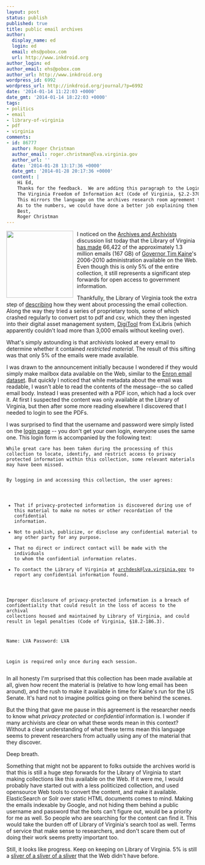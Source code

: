 ```yaml
---
layout: post
status: publish
published: true
title: public email archives
author:
  display_name: ed
  login: ed
  email: ehs@pobox.com
  url: http://www.inkdroid.org
author_login: ed
author_email: ehs@pobox.com
author_url: http://www.inkdroid.org
wordpress_id: 6992
wordpress_url: http://inkdroid.org/journal/?p=6992
date: '2014-01-14 11:22:03 +0000'
date_gmt: '2014-01-14 18:22:03 +0000'
tags:
- politics
- email
- library-of-virginia
- pdf
- virginia
comments:
- id: 86777
  author: Roger Christman
  author_email: roger.christman@lva.virginia.gov
  author_url: ''
  date: '2014-01-28 13:17:36 +0000'
  date_gmt: '2014-01-28 20:17:36 +0000'
  content: |
    Hi Ed,
    Thanks for the feedback.  We are adding this paragraph to the Login page:
    The Virginia Freedom of Information Act (Code of Virginia, §2.2-3705.5) and the Virginia Public Records Act (Code of Virginia, §42.1- 78) establish guidelines for restricting access to privacy-protected information. Privacy-protected records include, but are not limited to, certain educational, medical, financial, criminal, attorney-client, and personnel records. Privacy-protected information is considered confidential and is restricted from public access for 75 years following the date of record creation. In accordance with this legislation, the Library of Virginia can and will restrict, in whole or in part, access to records containing privacy-protected information.
    This mirrors the language on the archives research room agreement that in-person users sign.
    As to the numbers, we could have done a better job explaining them.  The 1.3 million is the approximate total number of emails transferred to the Library - however not all of them are permanent archival records.  For this initial release, I reviewed 138,532 Executive Office emails.  Here is the breakdown:  66,422 open records, 13,594 restricted records, 10,808 Virginia Tech records (subject to further review) and 47,708 non-records/non-permanent records.  This constitutes approximately 10% of the collection.  We are going to add this to information to the "Under the Hood" section of the web site ("Kaine Email Project @ LVA - By the Numbers") and update it with each release.   My colleague Ben Bromley and I have reviewed an additional 348,225 emails from four offices.  We hope to release these records soon.
    Best,
    Roger Christman
---
```


<p><a href="http://www.flickr.com/photos/epublicist/3509141851/"><img src="http://inkdroid.org/images/email.jpg" style="float: left; margin-right: 10px; width: 175px;" /></a></p>
<p>I noticed on the <a href="http://www.archivists.org/listservs/arch_listserv_terms.asp">Archives and Archivists</a> discussion list today that the Library of Virginia <a href="http://www.virginiamemory.com/blogs/out_of_the_box/2014/01/13/adam-raised-a-kaine-archiving-the-records-of-a-governor/">has made</a> 66,422 of the approximately 1.3 million emails (167 GB) of <a href="https://en.wikipedia.org/wiki/Tim_Kaine">Governor Tim Kaine</a>'s 2006-2010 administration available on the Web. Even though this is only 5% of the entire collection, it still represents a significant step forwards for open access to government information.</p>
<p>Thankfully, the Library of Virginia took the extra step of <a href="http://www.exlibrisgroup.com/category/DigiToolOverview">describing</a> how they went about processing the email collection. Along the way they tried a series of proprietary tools, some of which crashed regularly to convert pst to pdf and csv, which they then ingested into their digital asset management system, <a href="http://www.exlibrisgroup.com/category/DigiToolOverview">DigiTool</a> from ExLibris (which apparently couldn't load more than 3,000 emails without keeling over).</p>
<p>What's simply astounding is that archivists looked at every email to determine whether it contained <em>restricted material</em>. The result of this sifting was that only 5% of the emails were made available.</p>
<p>I was drawn to the announcement initially because I wondered if they would simply make mailbox data available on the Web, similar to the <a href="https://www.cs.cmu.edu/~enron/">Enron email dataset</a>. But quickly I noticed that while metadata about the email was readable, I wasn't able to read the contents of the message--the so called email body. Instead I was presented with a PDF icon, which had a lock over it. At first I suspected the content was only available at the Library of Virginia, but then after some more reading elsewhere I discovered that I needed to login to see the PDFs.</p>
<p>I was surprised to find that the username and password were simply listed on the <a href="http://digitool1.lva.lib.va.us:8881/pds?func=load-login&amp;calling_system=digitool&amp;url=http://digitool1.lva.lib.va.us:8881/R/67C839Y1UT16P2FTIQ6R4H9KPV7AGMA4NDLXLC3Y1L3CRPDQ1Y-03822?func=search-simple">login page</a> -- you don't get your own login, everyone uses the same one. This login form is accompanied by the following text:</p>
<pre><code>While great care has been taken during the processing of this collection to locate, identify, and restrict access to privacy protected information within this collection, some relevant materials may have been missed.

By logging in and accessing this collection, the user agrees:

* That if privacy-protected information is discovered during use of this material to make no notes or other recordation of the confidential information.
* Not to publish, publicize, or disclose any confidential material to any other party for any purpose. 
* That no direct or indirect contact will be made with the individuals to whom the confidential information relates.
* To contact the Library of Virginia at archdesk@lva.virginia.gov to report any confidential information found. 

Improper disclosure of privacy-protected information is a breach of confidentiality that could result in the loss of access to the archival collections housed and maintained by Library of Virginia, and could result in legal penalties (Code of Virginia, §18.2-186.3).

Name: LVA Password: LVA

Login is required only once during each session.
</code></pre>
<p>In all honesty I'm surprised that this collection has been made available at all, given how recent the material is (relative to how long email has been around), and the rush to make it available in time for Kaine's run for the US Senate. It's hard not to imagine politics going on there behind the scenes.</p>
<p>But the thing that gave me pause in this agreement is the researcher needs to know what <em>privacy protected</em> or <em>confidential</em> information is. I wonder if many archivists are clear on what these words mean in this context? Without a clear understanding of what these terms mean this language seems to prevent researchers from actually using any of the material that they discover.</p>
<p>Deep breath.</p>
<p>Something that might not be apparent to folks outside the archives world is that this is still a huge step forwards for the Library of Virginia to start making collections like this available on the Web. If it were me, I would probably have started out with a less politicized collection, and used opensource Web tools to convert the content, and make it available. ElasticSearch or Solr over static HTML documents comes to mind. Making the emails indexable by Google, and not hiding them behind a public username and password that the bots can't figure out, would be a priority for me as well. So people who are searching for the content can find it. This would take the burden off of Library of Virginia's search tool as well. Terms of service that make sense to researchers, and don't scare them out of doing their work seems pretty important too.</p>
<p>Still, it looks like progress. Keep on keeping on Library of Virginia. 5% is still a <a href="http://inkdroid.org/journal/2013/10/16/archival-sliver/">sliver of a sliver of a sliver</a> that the Web didn't have before.</p>
